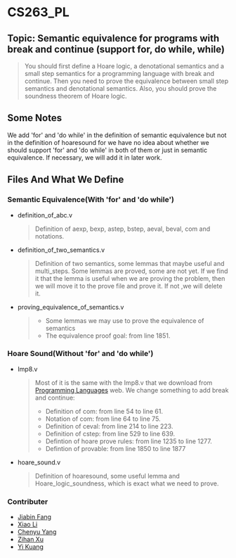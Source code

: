 # CS263_PL
## Topic: Semantic equivalence for programs with break and continue (support for, do while, while)
> You should first define a Hoare logic, a denotational semantics and a small step semantics for a programming language with break and continue. Then you need to prove the equivalence between small step semantics and denotational semantics. Also, you should prove the soundness theorem of Hoare logic.

## Some Notes

We add 'for' and 'do while' in the definition of semantic equivalence but not in the definition of hoaresound for we have no idea about whether we should support 'for' and 'do while' in both of them or just in semantic equivalence. If necessary, we will add it in later work.

## Files And What We Define

### Semantic Equivalence(With 'for' and 'do while')

* definition_of_abc.v

  > Definition of aexp, bexp, astep, bstep, aeval, beval, com and notations.

* definition_of_two_semantics.v

  > Definition of two semantics, some lemmas that maybe useful and multi_steps. Some lemmas are proved, some are not yet. If we find it that the lemma is useful when we are proving the problem, then we will move it to the prove file and prove it. If not ,we will delete it.

* proving_equivalence_of_semantics.v

  > - Some lemmas we may use to prove the equivalence of semantics
  > - The equivalence proof goal: from line 1851.



### Hoare Sound(Without 'for' and 'do while')

* Imp8.v

  > Most of it is the same with the Imp8.v that we download from [Programming Languages](http://jhc.sjtu.edu.cn/public/courses/CS263/) web. We change something to add break and continue:
  >
  > - Definition of com: from line 54 to line 61.
  > - Notation of com: from line 64 to line 75.
  > - Definition of ceval: from line 214 to line 223.
  > - Definition of cstep: from line 529 to line 639.
  > - Defintion of hoare prove rules: from line 1235 to line 1277.
  > - Defintion of provable: from line 1850 to line 1877

* hoare_sound.v

  > Definition of hoaresound, some useful lemma and Hoare_logic_soundness, which is exact what we need to prove.

### Contributer

- [Jiabin Fang](https://github.com/Bagusutar)
- [Xiao Li](https://github.com/shjdlx)
- [Chenyu Yang](https://github.com/Achronferry)
- [Zihan Xu](https://github.com/madcpt)
- [Yi Kuang](https://github.com/Schemeer)


